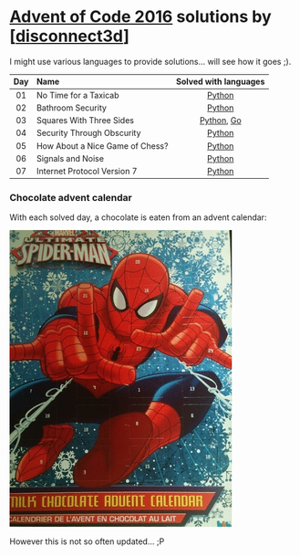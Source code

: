[Advent of Code 2016](http://adventofcode.com) solutions by [[disconnect3d](http://disconnect3d.pl/)]
========================

I might use various languages to provide solutions... will see how it goes ;).

| Day | Name                                           | Solved with languages                            |
|:---:|:-----------------------------------------------|:------------------------------------------------:|
| 01  | No Time for a Taxicab                          | [Python](day01/main.py)                          |
| 02  | Bathroom Security                              | [Python](day02/main.py)                          |
| 03  | Squares With Three Sides                       | [Python](day03/main.py), [Go](day03/main.go)     |
| 04  | Security Through Obscurity                     | [Python](day04/main.py)                          |
| 05  | How About a Nice Game of Chess?                | [Python](day05/main.py)                          |
| 06  | Signals and Noise                              | [Python](day06/main.py)                          |
| 07  | Internet Protocol Version 7                    | [Python](day07/main.py)                          |


[day1]: http://adventofcode.com/2016/day/1
[day2]: http://adventofcode.com/2016/day/2
[day3]: http://adventofcode.com/2016/day/3
[day4]: http://adventofcode.com/2016/day/4
[day5]: http://adventofcode.com/2016/day/5
[day6]: http://adventofcode.com/2016/day/6
[day7]: http://adventofcode.com/2016/day/7


### Chocolate advent calendar
With each solved day, a chocolate is eaten from an advent calendar:

![My chocolate advent calendar](advent_calendar.gif)

However this is not so often updated... ;P
